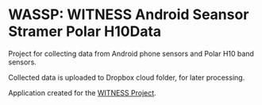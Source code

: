 # WASSP: WITNESS Android Seansor Stramer Polar H10Data

Project for collecting data from Android phone sensors and Polar H10 band sensors.

Collected data is uploaded to Dropbox cloud folder, for later processing.

Application created for the [WITNESS Project](http://witness-natoproject.eu/).
